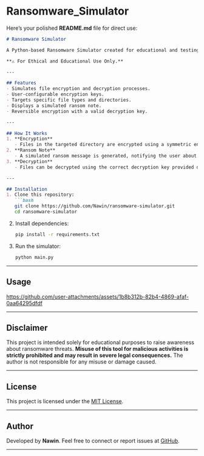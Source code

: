 # Ransomware_Simulator
Here’s your polished **README.md** file for direct use:  

```markdown
# Ransomware Simulator  

A Python-based Ransomware Simulator created for educational and testing purposes. This project helps demonstrate how ransomware works, enabling better understanding and preparedness against such threats.  

**⚠️ For Ethical and Educational Use Only.**

---

## Features  
- Simulates file encryption and decryption processes.  
- User-configurable encryption keys.  
- Targets specific file types and directories.  
- Displays a simulated ransom note.  
- Reversible encryption with a valid decryption key.  

---

## How It Works  
1. **Encryption**  
   - Files in the targeted directory are encrypted using a symmetric encryption algorithm (e.g., AES).  
2. **Ransom Note**  
   - A simulated ransom message is generated, notifying the user about encrypted files.  
3. **Decryption**  
   - Files can be decrypted using the correct decryption key provided during the simulation.  

---

## Installation  
1. Clone this repository:  
   ```bash  
   git clone https://github.com/Nawin/ransomware-simulator.git  
   cd ransomware-simulator  
   ```  

2. Install dependencies:  
   ```bash  
   pip install -r requirements.txt  
   ```  

3. Run the simulator:  
   ```bash  
   python main.py  
   ```  

---

## Usage 


https://github.com/user-attachments/assets/1b8b312b-82b4-4869-afaf-0aa64295dfdf


---

## Disclaimer  
This project is intended solely for educational purposes to raise awareness about ransomware threats. **Misuse of this tool for malicious activities is strictly prohibited and may result in severe legal consequences.** The author is not responsible for any misuse or damage caused.  

---

## License  
This project is licensed under the [MIT License](LICENSE).  

---

## Author  
Developed by **Nawin**. Feel free to connect or report issues at [GitHub](https://github.com/Nawin-10).  

---
